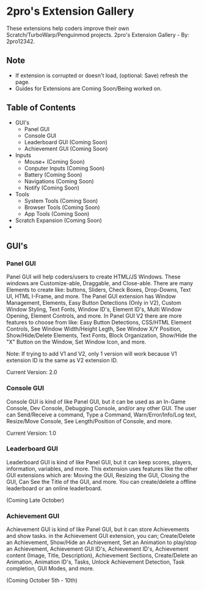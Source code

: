 # 2pro's Extension Gallery
These extensions help coders improve their own Scratch/TurboWarp/Penguinmod projects. 
2pro's Extension Gallery - By: 2pro12342. 

## Note 
- If extension is corrupted or doesn't load, (optional: Save) refresh the page.
- Guides for Extensions are Coming Soon/Being worked on. 

## Table of Contents 

- GUI's
  - Panel GUI
  - Console GUI
  - Leaderboard GUI (Coming Soon)
  - Achievement GUI (Coming Soon)
- Inputs
  - Mouse+ (Coming Soon)
  - Conputer Inputs (Coming Soon)
  - Battery (Coming Soon)
  - Navigations (Coming Soon)
  - Notify (Coming Soon)
- Tools
  - System Tools (Coming Soon)
  - Browser Tools (Coming Soon)
  - App Tools (Coming Soon)
- Scratch Expansion (Coming Soon)
- 

## GUI's

### Panel GUI
Panel GUI will help coders/users to create HTML/JS Windows. These windows are Customize-able, Draggable, and Close-able. There are many Elements to create like: buttons, Sliders, Check Boxes, Drop-Downs, Text UI, HTML I-Frame, and more. The Panel GUI extension has Window Management, Elements, Easy Button Detections (Only in V2), Custom Window Styling, Text Fonts, Window ID's, Element ID's, Multi Window Opening, Element Controls, and more. In Panel GUI V2 there are more features to choose from like: Easy Button Detections, CSS/HTML Element Controls, See Window Width/Height Legth, See Window X/Y Position, Show/Hide/Delete Elements, Text Fonts, Block Organization, Show/Hide the "X" Button on the Window, Set Window Icon, and more. 

Note: If trying to add V1 and V2, only 1 version will work because V1 extension ID is the same as V2 extension ID. 

Current Version: 2.0

### Console GUI 
Console GUI is kind of like Panel GUI, but it can be used as an In-Game Console, Dev Console, Debugging Console, and/or any other GUI. The user can Send/Receive a command, Type a Command, Warn/Error/Info/Log text, Resize/Move Console, See Length/Position of Console, and more. 

Current Version: 1.0 

### Leaderboard GUI 
Leaderboard GUI is kind of like Panel GUI, but it can keep scores, players, information, variables, and more. This extension uses features like the other GUI extensions which are: Moving the GUI, Resizing the GUI, Closing the GUI, Can See the Title of the GUI, and more. You can create/delete a offline leaderboard or an online leaderboard.  

(Coming Late October)

### Achievement GUI 
Achievement GUI is kind of like Panel GUI, but it can store Achievements and show tasks. in the Achievement GUI extension, you can; Create/Delete an Achievement, Show/Hide an Achievement, Set an Animation to play/stop an Achievement, Achievement GUI ID's, Achievement ID's, Achievement content (Image, Title, Description), Achievement Sections, Create/Delete an Animation, Animation ID's, Tasks, Unlock Achievement Detection, Task completion, GUI Modes, and more. 

(Coming October 5th - 10th)

